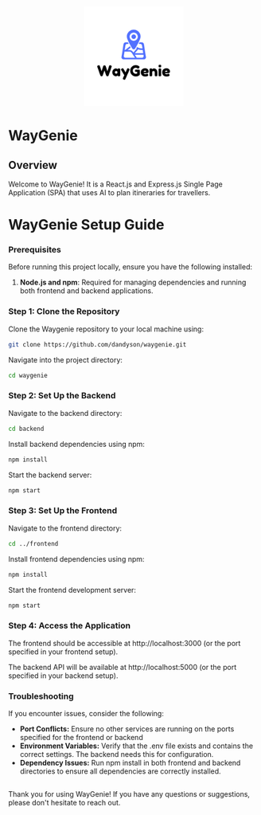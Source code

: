 <div align="center">
    <img src="frontend/public/waygenie-logo.png" alt="WayGenie Logo" width="200">
</div>

# WayGenie

## Overview

Welcome to WayGenie! It is a React.js and Express.js Single Page Application (SPA) that uses AI to plan itineraries for travellers.


# WayGenie Setup Guide

### Prerequisites

Before running this project locally, ensure you have the following installed:

1. **Node.js and npm**: Required for managing dependencies and running both frontend and backend applications.

### Step 1: Clone the Repository

Clone the Waygenie repository to your local machine using:

```bash
git clone https://github.com/dandyson/waygenie.git
```

Navigate into the project directory:

```bash
cd waygenie
```
### Step 2: Set Up the Backend

Navigate to the backend directory:

```bash
cd backend
```
Install backend dependencies using npm:

```bash
npm install
```

Start the backend server:

```bash
npm start
```

### Step 3: Set Up the Frontend

Navigate to the frontend directory:

```bash
cd ../frontend
```

Install frontend dependencies using npm:

```bash
npm install
```

Start the frontend development server:

```bash
npm start
```

### Step 4: Access the Application

The frontend should be accessible at http://localhost:3000 (or the port specified in your frontend setup).

The backend API will be available at http://localhost:5000 (or the port specified in your backend setup).

### Troubleshooting

If you encounter issues, consider the following:

- **Port Conflicts:** Ensure no other services are running on the ports specified for the frontend or backend
- **Environment Variables:** Verify that the .env file exists and contains the correct settings. The backend needs this for configuration.
- **Dependency Issues:** Run npm install in both frontend and backend directories to ensure all dependencies are correctly installed.

## 

Thank you for using WayGenie! If you have any questions or suggestions, please don't hesitate to reach out.
